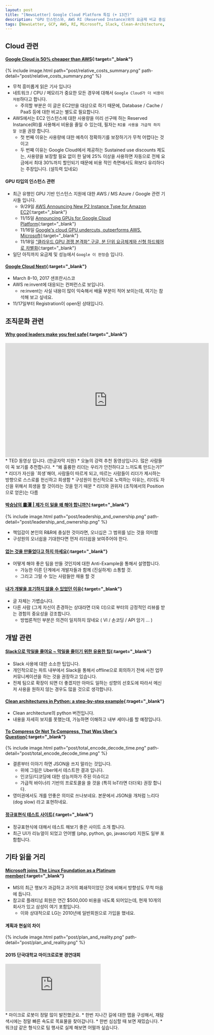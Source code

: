 ```yaml
---
layout: post
title: "[NewsLetter] Google Cloud Platform 특집 (+ 13건)"
description: "GPU 인스턴스와, AWS RI (Reserved Instance)와의 요금제 비교 중심으로"
tags: [NewsLetter, GCP, AWS, RI, Microsoft, Slack, Clean-Architecture, TED]
---
```


## Cloud 관련

#### [Google Cloud is 50% cheaper than AWS](https://thehftguy.wordpress.com/2016/11/18/google-cloud-is-50-cheaper-than-aws){:target="_blank"}
{% include image.html path="post/relative_costs_summary.png" path-detail="post/relative_costs_summary.png" %}
* 무척 흥미롭게 읽은 기사 입니다
* 네트워크 / CPU / 메모리가 중요한 모든 경우에 대해서 `Google Cloud가 더 비용이 저렴`하다고 합니다.
    * 주의할 부분은 이 글은 EC2만을 대상으로 하기 때문에, Database / Cache / PaaS 등에 대한 비교는 별도로 필요합니다.
* AWS에서는 EC2 인스턴스에 대한 사용량을 미리 선구매 하는 Reserved Instance(RI)를 사용해서 비용을 줄일 수 있는데, 필자는 `RI를 사용을 가급적 하지 말 것`을 권장 합니다. 
    * 첫 번째 이유는 사용량에 대한 예측이 정확하기를 보장하기가 무척 어렵다는 것이고
    * 두 번째 이유는 Google Cloud에서 제공하는 Sustained use discounts 제도는, 사용량을 보장할 필요 없이 한 달에 25% 이상을 사용하면 자동으로 전체 요금에서 최대 30%까지 할인되기 때문에 비용 적인 측면에서도 RI보다 유리하다는 주장입니다. (설득력 있네요)

#### GPU 타입의 인스턴스 관련 
* 최근 유행인 GPU 기반 인스턴스 지원에 대한 AWS / MS Azure / Google 관련 기사들 입니다.
    * 9/29일 [AWS Announcing New P2 Instance Type for Amazon EC2](https://aws.amazon.com/ko/blogs/aws/new-p2-instance-type-for-amazon-ec2-up-to-16-gpus/){:target="_blank"}
    * 11/15일 [Announcing GPUs for Google Cloud Platform](https://cloudplatform.googleblog.com/2016/11/announcing-GPUs-for-Google-Cloud-Platform.html){:target="_blank"}
    * 11/16일 [Google's cloud GPU undercuts, outperforms AWS, Microsoft](https://goo.gl/ZY922a){:target="_blank"}
    * 11/18일 [“클라우드 GPU 경쟁 본격화” 구글, 분 단위 요금체계와 신형 하드웨어로 차별화](http://www.itworld.co.kr/news/102137){:target="_blank"}
* 일단 아직까지 요금제 및 성능에서 `Google 이 판정`승 입니다.

#### [Google Cloud Next](https://cloudnext.withgoogle.com/?utm_source=twittersocial2017-cloud-na-event-next-userconf-paidsocial-twitter-owned&utm_content){:target="_blank"}
* March 8–10, 2017 샌프란시스코
* AWS re:invent에 대응되는 컨퍼런스로 보입니다. 
    * re:invent는 사실 내용이 많이 익숙해서 배울 부분이 적어 보이는데, 여기는 참석해 보고 싶네요.
* 11/17일부터 Registration이 open된 상태입니다.

## 조직문화 관련

#### [Why good leaders make you feel safe](http://www.ted.com/talks/simon_sinek_why_good_leaders_make_you_feel_safe){:target="_blank"}
<div class="embed-responsive embed-responsive-16by9">
<iframe src="https://embed.ted.com/talks/simon_sinek_why_good_leaders_make_you_feel_safe" width="640" height="360" frameborder="0" scrolling="no" webkitAllowFullScreen mozallowfullscreen allowFullScreen></iframe>
</div>
* TED 동영상 입니다. (한글자막 지원)
* 오늘의 강력 추천 동영상입니다. 많은 사람들이 꼭 보기를 추천합니다. 
* “왜 훌륭한 리더는 우리가 안전하다고 느끼도록 만드는가?”
    * 리더가 자신을 `희생`해야, 사람들이 따르게 되고, 따르는 사람들이 리더가 제시하는 방향으로 스스로를 헌신하고 희생함
    * 구성원이 헌신적으로 노력하는 이유는, 리더도 자신을 위해서 희생을 할 것이라는 것을 믿기 때문
    * 리더와 권위자 (조직에서의 Position으로 얻은)는 다름

#### [박승남의 畵潭 | 제가 이 일을 왜 해야 합니까?](http://www.ciokorea.com/news/31887){:target="_blank"}
{% include image.html path="post/leadership_and_ownership.png" path-detail="post/leadership_and_ownership.png" %}
* 책임감이 본인의 R&R에 충실한 것이라면, 오너십은 그 범위를 넘는 것을 의미함
* 구성원의 오너쉽을 기대한다면 먼저 리더쉽을 보여주어야 한다. 

#### [없는 것을 만들었다고 하지 마세요](https://brunch.co.kr/@jinhoyooephf/12){:target="_blank"}
* 어떻게 해야 좋은 팀을 만들 것인지에 대한 Anti-Example을 통해서 설명합니다.
    * 가능한 이른 단계에서 개발자들과 함께 (진실하게) 소통할 것. 
    * 그리고 그럴 수 있는 사람들만 채용 할 것

#### [내가 개발을 포기하지 않을 수 있었던 이유](https://dobest.io/never-give-up/){:target="_blank"}
* 글 자체는 가볍습니다. 
* 다른 사람 (그게 자신이 존경하는 상대라면 더욱 더)으로 부터의 긍정적인 리뷰를 받는 경험의 중요성을 강조합니다.
    * 방법론적인 부분은 의견이 일치하지 않네요 ( VI  / 손코딩 / API 암기 … )

## 개발 관련

#### [Slack으로 막일을 줄여요 ~ 막일을 줄이기 위한 유용한 팁](http://www.popit.kr/slack-tip/){:target="_blank"}
* Slack 사용에 대한 소소한 팁입니다. 
* 개인적으로는 파트 내부에서 Slack을 통해서 offline으로 회의하기 전에 사전 업무 커뮤니케이션을 하는 것을 권장하고 있습니다.
* 전체 팀으로 확장이 되면 더 좋겠지만 아마도 일하는 성향의 선호도에 따라서 메신저 사용을 원하지 않는 경우도 많을 것으로 생각합니다. 

#### [Clean architectures in Python: a step-by-step example](http://blog.thedigitalcatonline.com/blog/2016/11/14/clean-architectures-in-python-a-step-by-step-example/#.WC5R0LKLSiM){:traget="_blank"}
* Clean architecture의 python 버전입니다. 
* 내용을 자세히 보지를 못했는데, 가능하면 이해하고 내부 세미나를 할 예정입니다. 

#### [To Compress Or Not To Compress, That Was Uber's Question](http://highscalability.com/blog/2016/3/21/to-compress-or-not-to-compress-that-was-ubers-question.html){:target="_blank"}
{% include image.html path="post/total_encode_decode_time.png" path-detail="post/total_encode_decode_time.png" %}
* 결론부터 이야기 하면 JSON을 쓰지 말라는 것입니다.
    * 위에 그림은 Uber에서 테스트한 결과 입니다. 
    * 인코딩/디코딩에 대한 성능저하가 주된 이슈이고 
    * 가급적 바이너리 기반의 프로토콜을 쓸 것을 (특히 IoT라면 더더욱) 권장 합니다. 
* 영미권에서도 개를 안좋은 의미로 쓰나보네요. 본문에서 JSON을 개처럼 느리다 (dog slow) 라고 표현하네요.

#### [정규표현식 테스트 사이트](https://regex101.com/){:target="_blank"}
* 정규표현식에 대해서 테스트 해보기 좋은 사이트 소개 합니다. 
* 최근 UI가 리뉴얼이 되었고 언어별 (php, python, go, javascript) 지원도 일부 포함합니다. 


## 기타 읽을 거리

#### [Microsoft joins The Linux Foundation as a Platinum member](http://venturebeat.com/2016/11/16/microsoft-joins-the-linux-foundation-as-a-platinum-member/){:target="_blank"}
* MS의 최근 행보가 과감하고 과거의 폐쇄적이었던 것에 비해서 방향성도 무척 마음에 듭니다. 
* 참고로 플래티넘 회원은 연간 $500,000 비용을 내도록 되어있는데, 현재 10개의 회사가 있고 삼성이 여기 포함입니다.
    * 이와 상대적으로 LG는 2010년에 일반회원으로 가입을 했네요.

#### 계획과 현실의 차이
{% include image.html path="post/plan_and_reality.png" path-detail="post/plan_and_reality.png" %}

#### 2015 단국대학교 마이크로로봇 경연대회
<div class="embed-responsive embed-responsive-16by9">
<iframe src="https://www.youtube.com/embed/IUUvdLSic10?modestbranding=1&autohide=1&showinfo=0&controls=0" frameborder="0" allowfullscreen></iframe>
</div>
* 마이크로 로봇이 정말 많이 발전했군요. 
* 한번 지나간 길에 대한 맵을 구성해서, 재탐색시에는 정말 빠른 속도로 목표물을 찾아갑니다. 
* 한번 심심할 때 보면 재밌습니다. 
    * 워크샵 같은 형식으로 팀 행사로 실제 해보면 어떨까 싶습니다.
